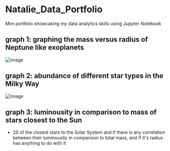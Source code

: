 
# Natalie_Data_Portfolio
Mini portfolio showcasing my data analytics skills using Jupyter Notebook


## graph 1: graphing the mass versus radius of Neptune like exoplanets

![image](https://user-images.githubusercontent.com/80276798/110668767-827d9f80-8180-11eb-8662-6f2cd736a290.png)



## graph 2: abundance of different star types in the Milky Way

![image](https://user-images.githubusercontent.com/80276798/111052616-34cb9600-8411-11eb-88e9-c9f29729aab2.png)


## graph 3: luminousity in comparison to mass of stars closest to the Sun
- 20 of the closest stars to the Solar System and if there is any correlation between their luminousity in comparison to total mass, and if it's radius has anything to do with it

